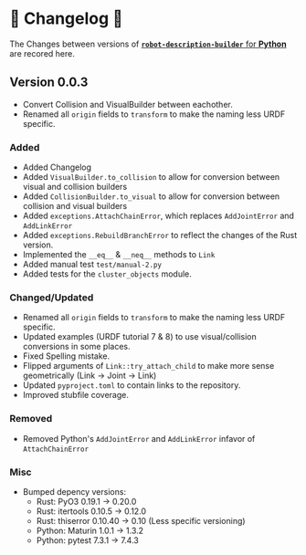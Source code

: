 # 🐍 Changelog 🐍
The Changes between versions of [<b>`robot-description-builder`</b> for <b>Python</b>](https://github.com/SuperJappie08/robot-description-builder/tree/master/robot-description-builder-py#robot-description-builder-) are recored here.

## Version 0.0.3
- Convert Collision and VisualBuilder between eachother.
- Renamed all `origin` fields to `transform` to make the naming less URDF specific.

### Added
- Added Changelog
- Added `VisualBuilder.to_collision` to allow for conversion between visual and collision builders
- Added `CollisionBuilder.to_visual` to allow for conversion between collision and visual builders
- Added `exceptions.AttachChainError`, which replaces `AddJointError` and `AddLinkError`
- Added `exceptions.RebuildBranchError` to reflect the changes of the Rust version.
- Implemented the `__eq__` & `__neq__`  methods to `Link`
- Added manual test `test/manual-2.py`
- Added tests for the `cluster_objects` module.

### Changed/Updated
- Renamed all `origin` fields to `transform` to make the naming less URDF specific.
- Updated examples (URDF tutorial 7 & 8) to use visual/collision conversions in some places.
- Fixed Spelling mistake.
- Flipped arguments of `Link::try_attach_child` to make more sense geometrically (Link -> Joint -> Link)
- Updated `pyproject.toml` to contain links to the repository.
- Improved stubfile coverage.

### Removed
- Removed Python's `AddJointError` and `AddLinkError` infavor of `AttachChainError`

### Misc
- Bumped depency versions:
    - Rust: PyO3 0.19.1 -> 0.20.0
    - Rust: itertools 0.10.5 -> 0.12.0
    - Rust: thiserror 0.10.40 -> 0.10 (Less specific versioning)
    - Python: Maturin 1.0.1 -> 1.3.2
    - Python: pytest 7.3.1 -> 7.4.3